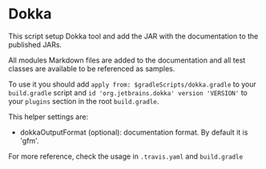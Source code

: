 
Dokka
=====

This script setup Dokka tool and add the JAR with the documentation to the published JARs.

All modules Markdown files are added to the documentation and all test classes are available to be
referenced as samples.

To use it you should add `apply from: $gradleScripts/dokka.gradle` to your `build.gradle` script
and `id 'org.jetbrains.dokka' version 'VERSION'` to your `plugins` section in the root `build.gradle`.

This helper settings are:

* dokkaOutputFormat (optional): documentation format. By default it is 'gfm'.

For more reference, check the usage in `.travis.yaml` and `build.gradle`
